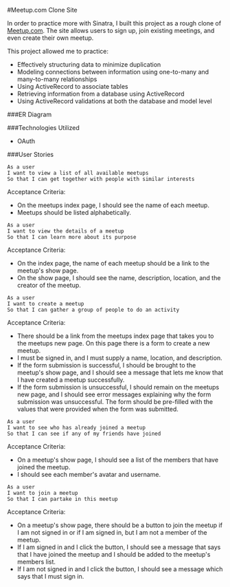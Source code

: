 #Meetup.com Clone Site

In order to practice more with Sinatra, I built this project as a rough clone of [Meetup.com](http://www.meetup.com/). The site allows users to sign up, join existing meetings, and even create their own meetup.

This project allowed me to practice:
* Effectively structuring data to minimize duplication
* Modeling connections between information using one-to-many and many-to-many relationships
* Using ActiveRecord to associate tables
* Retrieving information from a database using ActiveRecord
* Using ActiveRecord validations at both the database and model level

###ER Diagram
![]()

###Technologies Utilized
* OAuth

###User Stories

```no-highlight
As a user
I want to view a list of all available meetups
So that I can get together with people with similar interests
```
Acceptance Criteria:
* On the meetups index page, I should see the name of each meetup.
* Meetups should be listed alphabetically.

```no-highlight
As a user
I want to view the details of a meetup
So that I can learn more about its purpose
```
Acceptance Criteria:
* On the index page, the name of each meetup should be a link to the meetup's show page.
* On the show page, I should see the name, description, location, and the creator of the meetup.

```no-highlight
As a user
I want to create a meetup
So that I can gather a group of people to do an activity
```
Acceptance Criteria:
* There should be a link from the meetups index page that takes you to the meetups new page. On this page there is a form to create a new meetup.
* I must be signed in, and I must supply a name, location, and description.
* If the form submission is successful, I should be brought to the meetup's show page, and I should see a message that lets me know that I have created a meetup successfully.
* If the form submission is unsuccessful, I should remain on the meetups new page, and I should see error messages explaining why the form submission was unsuccessful. The form should be pre-filled with the values that were provided when the form was submitted.

```no-highlight
As a user
I want to see who has already joined a meetup
So that I can see if any of my friends have joined
```
Acceptance Criteria:
* On a meetup's show page, I should see a list of the members that have joined the meetup.
* I should see each member's avatar and username.

```no-highlight
As a user
I want to join a meetup
So that I can partake in this meetup
```
Acceptance Criteria:
* On a meetup's show page, there should be a button to join the meetup if I am not signed in or if I am signed in, but I am not a member of the meetup.
* If I am signed in and I click the button, I should see a message that says that I have joined the meetup and I should be added to the meetup's members list.
* If I am not signed in and I click the button, I should see a message which says that I must sign in.

